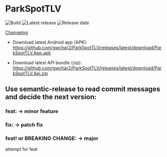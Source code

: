 ﻿# ParkSpotTLV

<!-- Status & releases -->
![Build](https://img.shields.io/github/actions/workflow/status/gwchar2/ParkSpotTLV/ci.yml?branch=main&label=Build)
![Latest release](https://img.shields.io/github/v/release/gwchar2/ParkSpotTLV?display_name=tag&sort=semver)
![Release date](https://img.shields.io/github/release-date/gwchar2/ParkSpotTLV)

[Changelog](./CHANGELOG.md)

- Download latest Android app (APK):  
  https://github.com/gwchar2/ParkSpotTLV/releases/latest/download/ParkSpotTLV.App.apk

- Download latest API bundle (zip):  
  https://github.com/gwchar2/ParkSpotTLV/releases/latest/download/ParkSpotTLV.Api.zip


## Use semantic-release to read commit messages and decide the next version:

### feat: → minor feature

### fix: → patch fix

### feat! or BREAKING CHANGE: → major



attempt for feat
